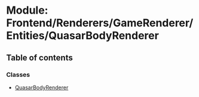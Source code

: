# Module: Frontend/Renderers/GameRenderer/Entities/QuasarBodyRenderer

## Table of contents

### Classes

- [QuasarBodyRenderer](../classes/Frontend_Renderers_GameRenderer_Entities_QuasarBodyRenderer.QuasarBodyRenderer.md)
